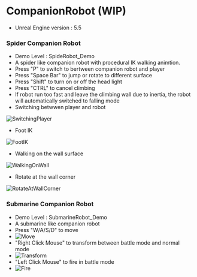 # CompanionRobot (WIP)
- Unreal Engine version : 5.5

### Spider Companion Robot
- Demo Level : SpideRobot_Demo
- A spider like companion robot with procedural IK walking animtion.
- Press "P" to switch to bertween companion robot and player
- Press "Space Bar" to jump or rotate to different surface
- Press "Shift" to turn on or off the head light
- Press "CTRL" to cancel climbing
- If robot run too fast and leave the climbing wall due to inertia, the robot will automatically switched to falling mode
- Switching betwwen player and robot

![SwitchingPlayer](https://github.com/user-attachments/assets/841f7002-ecde-47cb-ab06-1aeb5e8a0747)
- Foot IK

![FootIK](https://github.com/user-attachments/assets/81ecdbc4-a8c3-462c-868d-96b0334b9c26)
- Walking on the wall surface

![WalkingOnWall](https://github.com/user-attachments/assets/e688e8f7-bb15-42b1-b384-8c111331b636)
- Rotate at the wall corner

![RotateAtWallCorner](https://github.com/user-attachments/assets/3a8b8019-bad6-44a8-a45a-1c48814e54a9)

### Submarine Companion Robot
- Demo Level : SubmarineRobot_Demo
- A submarine like companion robot
- Press "W/A/S/D" to move
- ![Move](https://github.com/user-attachments/assets/4a0d650c-3b24-4ce6-b4ee-90eaa423fe41)
- "Right Click Mouse" to transform between battle mode and normal mode
- ![Transform](https://github.com/user-attachments/assets/743c9f29-d014-4ce4-bf89-acc311c146a2)
- "Left Click Mouse" to fire in battle mode
- ![Fire](https://github.com/user-attachments/assets/27dc76ac-cec5-461e-88cb-df7cb82c77d5)

